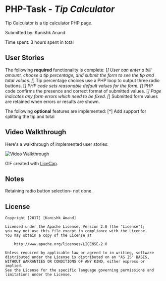 # PHP-Task - *Tip Calculator*

Tip Calculator is a tip calculator PHP page.

Submitted by: Kanishk Anand

Time spent: 3 hours spent in total

## User Stories

The following **required** functionality is complete:
 [*] User can enter a bill amount, choose a tip percentage, and submit the form to see the tip and total values.
 [*] Tip percentage choices use a PHP loop to output three radio buttons.
[*] PHP code sets reasonable default values for the form.
[*] PHP code confirms the presence and correct format of submitted values.
[*] Page indicates any form errors which need to be fixed.
[*] Submitted form values are retained when errors or results are shown.

The following **optional** features are implemented:
[*] Add support for splitting the tip and total

## Video Walkthrough

Here's a walkthrough of implemented user stories:

<img src='http://i.imgur.com/8t1zqrA.gif' title='Video Walkthrough' width='' alt='Video Walkthrough' />

GIF created with [LiceCap](http://www.cockos.com/licecap/).

## Notes
Retaining radio button selection- not done.

## License

    Copyright [2017] [Kanishk Anand]

    Licensed under the Apache License, Version 2.0 (the "License");
    you may not use this file except in compliance with the License.
    You may obtain a copy of the License at

        http://www.apache.org/licenses/LICENSE-2.0

    Unless required by applicable law or agreed to in writing, software
    distributed under the License is distributed on an "AS IS" BASIS,
    WITHOUT WARRANTIES OR CONDITIONS OF ANY KIND, either express or implied.
    See the License for the specific language governing permissions and
    limitations under the License.
